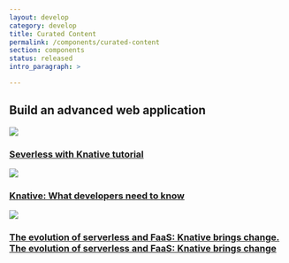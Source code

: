 ```yaml
---
layout: develop
category: develop
title: Curated Content
permalink: /components/curated-content
section: components
status: released
intro_paragraph: >

---
```


<div class="component rhd-c-card-grid pf-c-content centered">
  <div class="pf-l-flex">
    <h2 class="pf-c-title pf-u-text-align-left">Build an advanced web application</h2>
  </div>
  <div class="pf-l-flex rhd-c-card-grid__wrapper rhd-l-grid__curated-content">
    <div class="pf-c-card rhd-c-card">
      <div class="rhd-c-card__curated-content--image rhd-card-color-filter__sepia">
        <img src="https://developers.redhat.com/sites/default/files/styles/static_item/public/Screen%20Shot%202019-02-28%20at%208.06.14%20AM.png">
      </div>
      <div class="rhd-c-card-content">
        <h3 class="rhd-c-card__title">
          <a href="#">Severless with Knative tutorial</a>
        </h3>
      </div>
    </div>
    <div class="pf-c-card rhd-c-card">
      <div class="rhd-c-card__curated-content--image">
        <img src="https://developers.redhat.com/sites/default/files/styles/teaser/public/externals/9f68d9ff431191c5dbf3d8817c0a0e53.jpg">
      </div>
      <div class="rhd-c-card-content">
        <h3 class="rhd-c-card__title">
          <a href="#">Knative: What developers need to know</a>
        </h3>
      </div>
    </div>
    <div class="pf-c-card rhd-c-card">
      <div class="rhd-c-card__curated-content--image">
        <img src="https://developers.redhat.com/sites/default/files/styles/teaser/public/externals/e684ea8849af25532d2f2c5ad1c6dab4.png">
      </div>
      <div class="rhd-c-card-content">
        <h3 class="rhd-c-card__title">
          <a href="#">The evolution of serverless and FaaS: Knative brings change. The evolution of serverless and FaaS: Knative brings change</a>
        </h3>
      </div>
    </div>
  </div>
</div>
